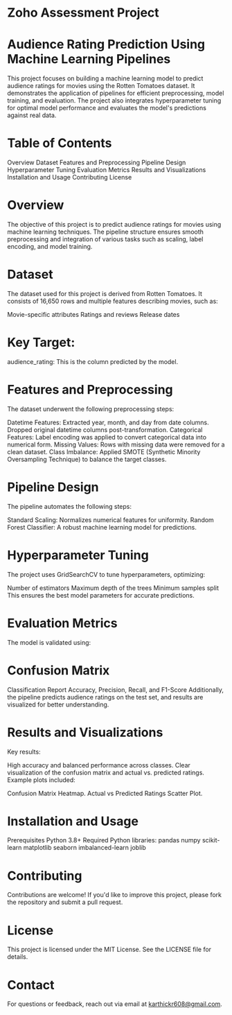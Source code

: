 # Zoho Assessment Project

# Audience Rating Prediction Using Machine Learning Pipelines
This project focuses on building a machine learning model to predict audience ratings for movies using the Rotten Tomatoes dataset. It demonstrates the application of pipelines for efficient preprocessing, model training, and evaluation. The project also integrates hyperparameter tuning for optimal model performance and evaluates the model's predictions against real data.

# Table of Contents
Overview
Dataset
Features and Preprocessing
Pipeline Design
Hyperparameter Tuning
Evaluation Metrics
Results and Visualizations
Installation and Usage
Contributing
License

# Overview
The objective of this project is to predict audience ratings for movies using machine learning techniques. The pipeline structure ensures smooth preprocessing and integration of various tasks such as scaling, label encoding, and model training.

# Dataset
The dataset used for this project is derived from Rotten Tomatoes. It consists of 16,650 rows and multiple features describing movies, such as:

Movie-specific attributes
Ratings and reviews
Release dates

# Key Target:
audience_rating: This is the column predicted by the model.

# Features and Preprocessing
The dataset underwent the following preprocessing steps:

Datetime Features:
Extracted year, month, and day from date columns.
Dropped original datetime columns post-transformation.
Categorical Features:
Label encoding was applied to convert categorical data into numerical form.
Missing Values:
Rows with missing data were removed for a clean dataset.
Class Imbalance:
Applied SMOTE (Synthetic Minority Oversampling Technique) to balance the target classes.

# Pipeline Design
The pipeline automates the following steps:

Standard Scaling: Normalizes numerical features for uniformity.
Random Forest Classifier: A robust machine learning model for predictions.

# Hyperparameter Tuning
The project uses GridSearchCV to tune hyperparameters, optimizing:

Number of estimators
Maximum depth of the trees
Minimum samples split
This ensures the best model parameters for accurate predictions.

# Evaluation Metrics
The model is validated using:

# Confusion Matrix
Classification Report
Accuracy, Precision, Recall, and F1-Score
Additionally, the pipeline predicts audience ratings on the test set, and results are visualized for better understanding.

# Results and Visualizations
Key results:

High accuracy and balanced performance across classes.
Clear visualization of the confusion matrix and actual vs. predicted ratings.
Example plots included:

Confusion Matrix Heatmap.
Actual vs Predicted Ratings Scatter Plot.

# Installation and Usage
Prerequisites
Python 3.8+
Required Python libraries:
pandas
numpy
scikit-learn
matplotlib
seaborn
imbalanced-learn
joblib

# Contributing
Contributions are welcome! If you'd like to improve this project, please fork the repository and submit a pull request.

# License
This project is licensed under the MIT License. See the LICENSE file for details.

# Contact
For questions or feedback, reach out via email at karthickr608@gmail.com.

